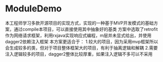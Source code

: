 # ModuleDemo
  本工程师学习多款开源项目的实现方式，实现的一种基于MVP开发模式的基础方案，通过compile本项目，可以直接使用其中抽象好的基类
  方案中选取了retrofit作为网络请求框架，利用rxjava实现响应式编程，m层并未显式给出，并使用dagger2依赖注入框架
  本方案更适合于：
    1.较大的项目，因为采用mvp框架所以会生成较多的类，但对于项目整体框架大的项目，有利于抽离逻辑和解耦
    2.需要注入逻辑较多的项目，dagger2整体比较厚重，如果注入逻辑不多可以不采用
